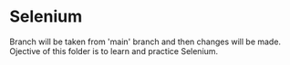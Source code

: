 # Selenium

Branch will be taken from 'main' branch and then changes will be made.
Ojective of this folder is to learn and practice Selenium.
